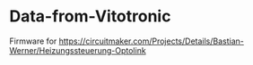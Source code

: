 # Data-from-Vitotronic
Firmware for https://circuitmaker.com/Projects/Details/Bastian-Werner/Heizungssteuerung-Optolink
